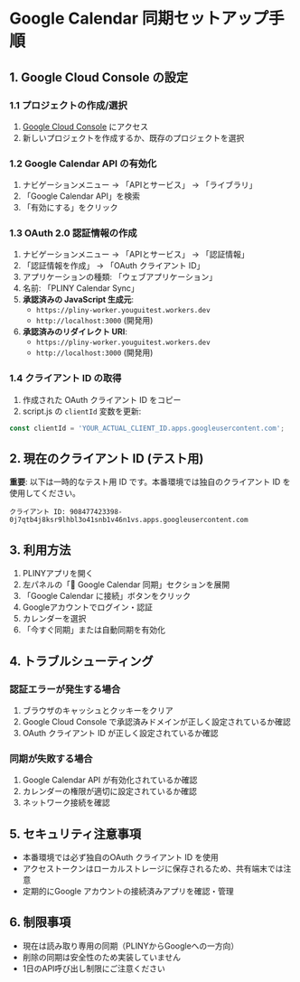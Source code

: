 # Google Calendar 同期セットアップ手順

## 1. Google Cloud Console の設定

### 1.1 プロジェクトの作成/選択
1. [Google Cloud Console](https://console.cloud.google.com/) にアクセス
2. 新しいプロジェクトを作成するか、既存のプロジェクトを選択

### 1.2 Google Calendar API の有効化
1. ナビゲーションメニュー → 「APIとサービス」 → 「ライブラリ」
2. 「Google Calendar API」を検索
3. 「有効にする」をクリック

### 1.3 OAuth 2.0 認証情報の作成
1. ナビゲーションメニュー → 「APIとサービス」 → 「認証情報」
2. 「認証情報を作成」 → 「OAuth クライアント ID」
3. アプリケーションの種類: 「ウェブアプリケーション」
4. 名前: 「PLINY Calendar Sync」
5. **承認済みの JavaScript 生成元**: 
   - `https://pliny-worker.youguitest.workers.dev`
   - `http://localhost:3000` (開発用)
6. **承認済みのリダイレクト URI**:
   - `https://pliny-worker.youguitest.workers.dev`
   - `http://localhost:3000` (開発用)

### 1.4 クライアント ID の取得
1. 作成された OAuth クライアント ID をコピー
2. script.js の `clientId` 変数を更新:
```javascript
const clientId = 'YOUR_ACTUAL_CLIENT_ID.apps.googleusercontent.com';
```

## 2. 現在のクライアント ID (テスト用)

**重要**: 以下は一時的なテスト用 ID です。本番環境では独自のクライアント ID を使用してください。

```
クライアント ID: 908477423398-0j7qtb4j8ksr9lhbl3o41snb1v46n1vs.apps.googleusercontent.com
```

## 3. 利用方法

1. PLINYアプリを開く
2. 左パネルの「📅 Google Calendar 同期」セクションを展開
3. 「Google Calendar に接続」ボタンをクリック
4. Googleアカウントでログイン・認証
5. カレンダーを選択
6. 「今すぐ同期」または自動同期を有効化

## 4. トラブルシューティング

### 認証エラーが発生する場合
1. ブラウザのキャッシュとクッキーをクリア
2. Google Cloud Console で承認済みドメインが正しく設定されているか確認
3. OAuth クライアント ID が正しく設定されているか確認

### 同期が失敗する場合
1. Google Calendar API が有効化されているか確認
2. カレンダーの権限が適切に設定されているか確認
3. ネットワーク接続を確認

## 5. セキュリティ注意事項

- 本番環境では必ず独自のOAuth クライアント ID を使用
- アクセストークンはローカルストレージに保存されるため、共有端末では注意
- 定期的にGoogle アカウントの接続済みアプリを確認・管理

## 6. 制限事項

- 現在は読み取り専用の同期（PLINYからGoogleへの一方向）
- 削除の同期は安全性のため実装していません
- 1日のAPI呼び出し制限にご注意ください
